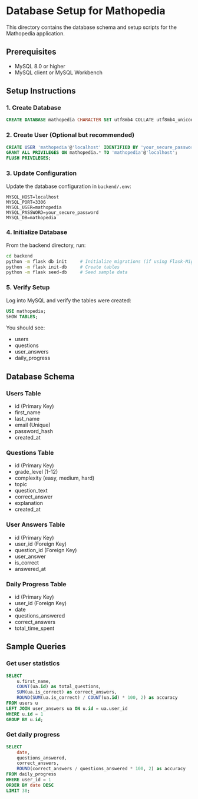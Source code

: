 # Database Setup for Mathopedia

This directory contains the database schema and setup scripts for the Mathopedia application.

## Prerequisites

- MySQL 8.0 or higher
- MySQL client or MySQL Workbench

## Setup Instructions

### 1. Create Database

```sql
CREATE DATABASE mathopedia CHARACTER SET utf8mb4 COLLATE utf8mb4_unicode_ci;
```

### 2. Create User (Optional but recommended)

```sql
CREATE USER 'mathopedia'@'localhost' IDENTIFIED BY 'your_secure_password';
GRANT ALL PRIVILEGES ON mathopedia.* TO 'mathopedia'@'localhost';
FLUSH PRIVILEGES;
```

### 3. Update Configuration

Update the database configuration in `backend/.env`:

```env
MYSQL_HOST=localhost
MYSQL_PORT=3306
MYSQL_USER=mathopedia
MYSQL_PASSWORD=your_secure_password
MYSQL_DB=mathopedia
```

### 4. Initialize Database

From the backend directory, run:

```bash
cd backend
python -m flask db init     # Initialize migrations (if using Flask-Migrate)
python -m flask init-db     # Create tables
python -m flask seed-db     # Seed sample data
```

### 5. Verify Setup

Log into MySQL and verify the tables were created:

```sql
USE mathopedia;
SHOW TABLES;
```

You should see:
- users
- questions
- user_answers
- daily_progress

## Database Schema

### Users Table
- id (Primary Key)
- first_name
- last_name
- email (Unique)
- password_hash
- created_at

### Questions Table
- id (Primary Key)
- grade_level (1-12)
- complexity (easy, medium, hard)
- topic
- question_text
- correct_answer
- explanation
- created_at

### User Answers Table
- id (Primary Key)
- user_id (Foreign Key)
- question_id (Foreign Key)
- user_answer
- is_correct
- answered_at

### Daily Progress Table
- id (Primary Key)
- user_id (Foreign Key)
- date
- questions_answered
- correct_answers
- total_time_spent

## Sample Queries

### Get user statistics
```sql
SELECT 
    u.first_name,
    COUNT(ua.id) as total_questions,
    SUM(ua.is_correct) as correct_answers,
    ROUND(SUM(ua.is_correct) / COUNT(ua.id) * 100, 2) as accuracy
FROM users u
LEFT JOIN user_answers ua ON u.id = ua.user_id
WHERE u.id = 1
GROUP BY u.id;
```

### Get daily progress
```sql
SELECT 
    date,
    questions_answered,
    correct_answers,
    ROUND(correct_answers / questions_answered * 100, 2) as accuracy
FROM daily_progress
WHERE user_id = 1
ORDER BY date DESC
LIMIT 30;
```
